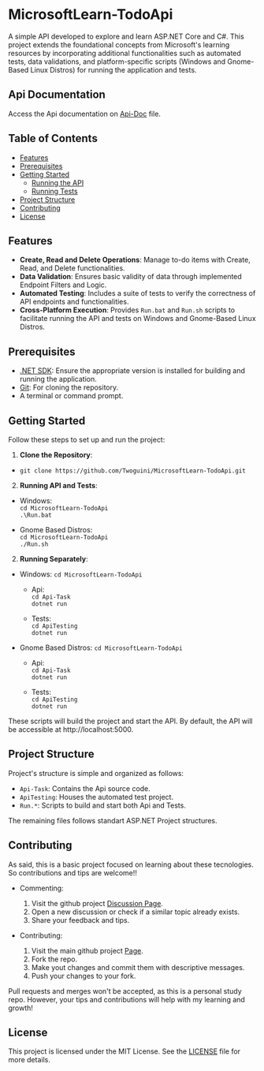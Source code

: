 # MicrosoftLearn-TodoApi

A simple API developed to explore and learn ASP.NET Core and C#. This project extends the foundational concepts from Microsoft's learning resources by incorporating additional functionalities such as automated tests, data validations, and platform-specific scripts (Windows and Gnome-Based Linux Distros) for running the application and tests.

## Api Documentation
Access the Api documentation on [Api-Doc](Api-Doc.md) file.

## Table of Contents

- [Features](#features)
- [Prerequisites](#prerequisites)
- [Getting Started](#getting-started)
  - [Running the API](#running-the-api)
  - [Running Tests](#running-tests)
- [Project Structure](#project-structure)
- [Contributing](#contributing)
- [License](#license)

## Features

- **Create, Read and Delete Operations**: Manage to-do items with Create, Read, and Delete functionalities.
- **Data Validation**: Ensures basic validity of data through implemented Endpoint Filters and Logic.
- **Automated Testing**: Includes a suite of tests to verify the correctness of API endpoints and functionalities.
- **Cross-Platform Execution**: Provides `Run.bat` and `Run.sh` scripts to facilitate running the API and tests on Windows and Gnome-Based Linux Distros.

## Prerequisites

- [.NET SDK](https://dotnet.microsoft.com/download): Ensure the appropriate version is installed for building and running the application.
- [Git](https://git-scm.com/downloads): For cloning the repository.
- A terminal or command prompt.

## Getting Started

Follow these steps to set up and run the project:

1. **Clone the Repository**:

  - `git clone https://github.com/Twoguini/MicrosoftLearn-TodoApi.git`

2. **Running API and Tests**:
  - Windows:\
    `cd MicrosoftLearn-TodoApi`\
    `.\Run.bat`

  - Gnome Based Distros:\
    `cd MicrosoftLearn-TodoApi`\
    `./Run.sh`

2. **Running Separately**:
  - Windows:
    `cd MicrosoftLearn-TodoApi`
    - Api:\
      `cd Api-Task`\
      `dotnet run`

    - Tests:\
      `cd ApiTesting`\
      `dotnet run`

  - Gnome Based Distros:
    `cd MicrosoftLearn-TodoApi`
    - Api:\
      `cd Api-Task`\
      `dotnet run`

    - Tests:\
      `cd ApiTesting`\
      `dotnet run`

These scripts will build the project and start the API. By default, the API will be accessible at http://localhost:5000.

## Project Structure

Project's structure is simple and organized as follows: 

- `Api-Task`: Contains the Api source code.
- `ApiTesting`: Houses the automated test project.
- `Run.*`: Scripts to build and start both Api and Tests. 

The remaining files follows standart ASP.NET Project structures.

## Contributing

As said, this is a basic project focused on learning about these tecnologies. So contributions and tips are welcome!! 

- Commenting: 
  1. Visit the github project [Discussion Page](https://github.com/Twoguini/MicrosoftLearn-TodoApi/discussions).
  2. Open a new discussion or check if a similar topic already exists.
  3. Share your feedback and tips.

- Contributing: 
  1. Visit the main github project [Page](https://github.com/Twoguini/MicrosoftLearn-TodoApi).
  2. Fork the repo.
  3. Make yout changes and commit them with descriptive messages.
  4. Push your changes to your fork.

Pull requests and merges won't be accepted, as this is a personal study repo. However, your tips and contributions will help with my learning and growth!

## License 

This project is licensed under the MIT License. See the [LICENSE](LICENSE) file for more details.